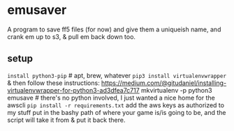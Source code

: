 # emusaver

A program to save ff5 files (for now) and give them a uniqueish name, and crank em up to s3, & pull em back down too.

## setup
`install python3-pip` # apt, brew, whatever
`pip3 install virtualenvwrapper` & then follow these instructions: https://medium.com/@gitudaniel/installing-virtualenvwrapper-for-python3-ad3dfea7c717
mkvirtualenv -p python3 emusave # there's no python involved, I just wanted a nice home for the awscli
`pip install -r requirements.txt`
add the aws keys as authorized to my stuff
put in the bashy path of where your game is/is going to be, and the script will take it from & put it back there.
